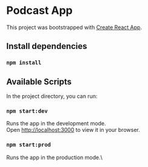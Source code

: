 # Podcast App

This project was bootstrapped with [Create React App](https://github.com/facebook/create-react-app).

## Install dependencies

### `npm install`

## Available Scripts

In the project directory, you can run:

### `npm start:dev`

Runs the app in the development mode.\
Open [http://localhost:3000](http://localhost:3000) to view it in your browser.


### `npm start:prod`

Runs the app in the production mode.\
